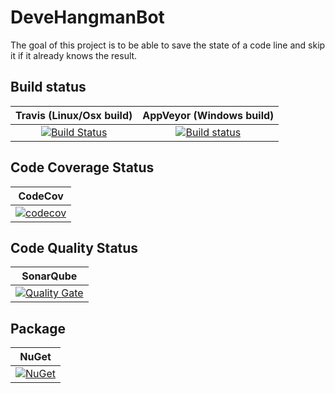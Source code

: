 # DeveHangmanBot
The goal of this project is to be able to save the state of a code line and skip it if it already knows the result.

## Build status

| Travis (Linux/Osx build) | AppVeyor (Windows build) |
|:------------------------:|:------------------------:|
| [![Build Status](https://travis-ci.org/devedse/DeveHangmanBot.svg?branch=master)](https://travis-ci.org/devedse/DeveHangmanBot) | [![Build status](https://ci.appveyor.com/api/projects/status/92vjclbg8770ds79?svg=true)](https://ci.appveyor.com/project/devedse/devehangmanbot) |

## Code Coverage Status

| CodeCov |
|:-------:|
| [![codecov](https://codecov.io/gh/devedse/DeveHangmanBot/branch/master/graph/badge.svg)](https://codecov.io/gh/devedse/DeveHangmanBot) |

## Code Quality Status

| SonarQube |
|:---------:|
| [![Quality Gate](https://sonarcloud.io/api/project_badges/measure?project=DeveHangmanBot&metric=alert_status)](https://sonarcloud.io/dashboard?id=DeveHangmanBot) |

## Package

| NuGet |
|:-----:|
| [![NuGet](https://img.shields.io/nuget/v/DeveHangmanBot.svg)](https://www.nuget.org/packages/DeveHangmanBot/) |
